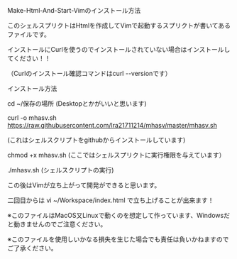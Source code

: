 Make-Html-And-Start-Vimのインストール方法

このシェルスプリクトはHtmlを作成してVimで起動するスプリクトが書いてあるファイルです。

インストールにCurlを使うのでインストールされていない場合はインストールしてください！！

（Curlのインストール確認コマンドはcurl --versionです）

インストール方法

cd ~/保存の場所
(Desktopとかがいいと思います)

curl -o mhasv.sh https://raw.githubusercontent.com/lra21711214/mhasv/master/mhasv.sh

(これはシェルスクリプトをgithubからインストールしています)

chmod +x mhasv.sh
(ここではシェルスプリクトに実行権限を与えています）

./mhasv.sh
(シェルスクリプトの実行)

この後はVimが立ち上がって開発ができると思います。

二回目からは
vi ~/Workspace/index.html
で立ち上げることが出来ます！

※このファイルはMacOS又Linuxで動くのを想定して作っています、Windowsだと動きませんのでご注意ください。

※このファイルを使用しいかなる損失を生じた場合でも責任は負いかねますのでご了承ください。
